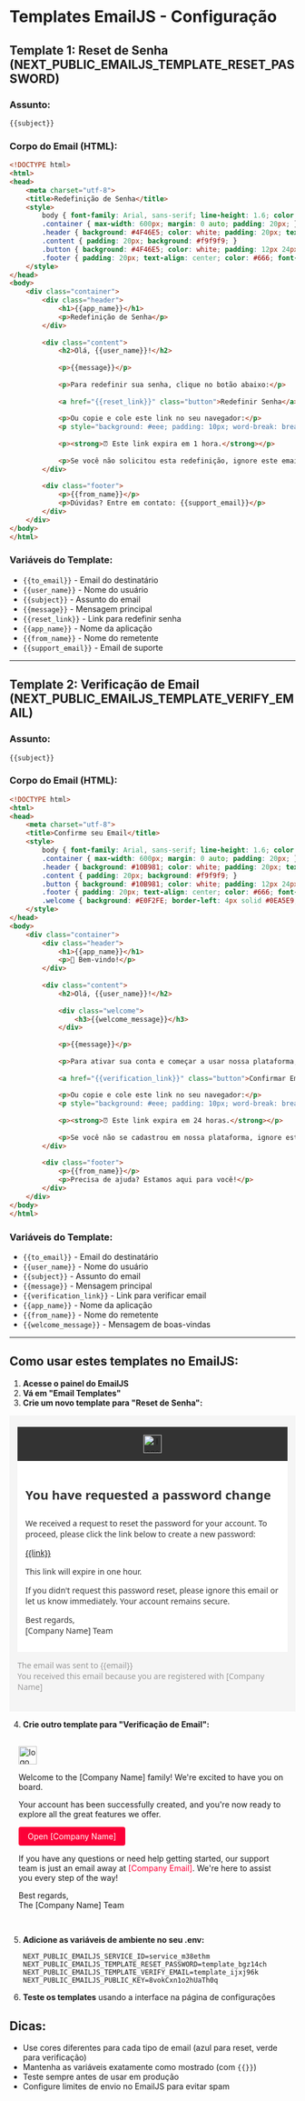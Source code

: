 # Templates EmailJS - Configuração

## Template 1: Reset de Senha (NEXT_PUBLIC_EMAILJS_TEMPLATE_RESET_PASSWORD)

### Assunto:
```
{{subject}}
```

### Corpo do Email (HTML):
```html
<!DOCTYPE html>
<html>
<head>
    <meta charset="utf-8">
    <title>Redefinição de Senha</title>
    <style>
        body { font-family: Arial, sans-serif; line-height: 1.6; color: #333; }
        .container { max-width: 600px; margin: 0 auto; padding: 20px; }
        .header { background: #4F46E5; color: white; padding: 20px; text-align: center; }
        .content { padding: 20px; background: #f9f9f9; }
        .button { background: #4F46E5; color: white; padding: 12px 24px; text-decoration: none; border-radius: 4px; display: inline-block; margin: 20px 0; }
        .footer { padding: 20px; text-align: center; color: #666; font-size: 12px; }
    </style>
</head>
<body>
    <div class="container">
        <div class="header">
            <h1>{{app_name}}</h1>
            <p>Redefinição de Senha</p>
        </div>
        
        <div class="content">
            <h2>Olá, {{user_name}}!</h2>
            
            <p>{{message}}</p>
            
            <p>Para redefinir sua senha, clique no botão abaixo:</p>
            
            <a href="{{reset_link}}" class="button">Redefinir Senha</a>
            
            <p>Ou copie e cole este link no seu navegador:</p>
            <p style="background: #eee; padding: 10px; word-break: break-all;">{{reset_link}}</p>
            
            <p><strong>⏰ Este link expira em 1 hora.</strong></p>
            
            <p>Se você não solicitou esta redefinição, ignore este email. Sua senha não será alterada.</p>
        </div>
        
        <div class="footer">
            <p>{{from_name}}</p>
            <p>Dúvidas? Entre em contato: {{support_email}}</p>
        </div>
    </div>
</body>
</html>
```

### Variáveis do Template:
- `{{to_email}}` - Email do destinatário
- `{{user_name}}` - Nome do usuário
- `{{subject}}` - Assunto do email
- `{{message}}` - Mensagem principal
- `{{reset_link}}` - Link para redefinir senha
- `{{app_name}}` - Nome da aplicação
- `{{from_name}}` - Nome do remetente
- `{{support_email}}` - Email de suporte

---

## Template 2: Verificação de Email (NEXT_PUBLIC_EMAILJS_TEMPLATE_VERIFY_EMAIL)

### Assunto:
```
{{subject}}
```

### Corpo do Email (HTML):
```html
<!DOCTYPE html>
<html>
<head>
    <meta charset="utf-8">
    <title>Confirme seu Email</title>
    <style>
        body { font-family: Arial, sans-serif; line-height: 1.6; color: #333; }
        .container { max-width: 600px; margin: 0 auto; padding: 20px; }
        .header { background: #10B981; color: white; padding: 20px; text-align: center; }
        .content { padding: 20px; background: #f9f9f9; }
        .button { background: #10B981; color: white; padding: 12px 24px; text-decoration: none; border-radius: 4px; display: inline-block; margin: 20px 0; }
        .footer { padding: 20px; text-align: center; color: #666; font-size: 12px; }
        .welcome { background: #E0F2FE; border-left: 4px solid #0EA5E9; padding: 15px; margin: 20px 0; }
    </style>
</head>
<body>
    <div class="container">
        <div class="header">
            <h1>{{app_name}}</h1>
            <p>🎉 Bem-vindo!</p>
        </div>
        
        <div class="content">
            <h2>Olá, {{user_name}}!</h2>
            
            <div class="welcome">
                <h3>{{welcome_message}}</h3>
            </div>
            
            <p>{{message}}</p>
            
            <p>Para ativar sua conta e começar a usar nossa plataforma, clique no botão abaixo:</p>
            
            <a href="{{verification_link}}" class="button">Confirmar Email</a>
            
            <p>Ou copie e cole este link no seu navegador:</p>
            <p style="background: #eee; padding: 10px; word-break: break-all;">{{verification_link}}</p>
            
            <p><strong>⏰ Este link expira em 24 horas.</strong></p>
            
            <p>Se você não se cadastrou em nossa plataforma, ignore este email.</p>
        </div>
        
        <div class="footer">
            <p>{{from_name}}</p>
            <p>Precisa de ajuda? Estamos aqui para você!</p>
        </div>
    </div>
</body>
</html>
```

### Variáveis do Template:
- `{{to_email}}` - Email do destinatário
- `{{user_name}}` - Nome do usuário
- `{{subject}}` - Assunto do email
- `{{message}}` - Mensagem principal
- `{{verification_link}}` - Link para verificar email
- `{{app_name}}` - Nome da aplicação
- `{{from_name}}` - Nome do remetente
- `{{welcome_message}}` - Mensagem de boas-vindas

---

## Como usar estes templates no EmailJS:

1. **Acesse o painel do EmailJS**
2. **Vá em "Email Templates"**
3. **Crie um novo template para "Reset de Senha":**
<div
  style="
    font-family: system-ui, sans-serif, Arial;
    font-size: 14px;
    color: #333;
    padding: 20px 14px;
    background-color: #f5f5f5;
  "
>
  <div style="max-width: 600px; margin: auto; background-color: #fff">
    <div style="text-align: center; background-color: #333; padding: 14px">
      <a style="text-decoration: none; outline: none" href="[Website Link]" target="_blank">
        <img
          style="height: 32px; vertical-align: middle"
          height="32px"
          src="cid:logo.png"
          alt="logo"
        />
      </a>
    </div>
    <div style="padding: 14px">
      <h1 style="font-size: 22px; margin-bottom: 26px">You have requested a password change</h1>
      <p>
        We received a request to reset the password for your account. To proceed, please click the
        link below to create a new password:
      </p>
      <p>
        <a href="{{link}}">{{link}}</a>
      </p>
      <p>This link will expire in one hour.</p>
      <p>
        If you didn't request this password reset, please ignore this email or let us know
        immediately. Your account remains secure.
      </p>
      <p>Best regards,<br />[Company Name] Team</p>
    </div>
  </div>
  <div style="max-width: 600px; margin: auto">
    <p style="color: #999">
      The email was sent to {{email}}<br />
      You received this email because you are registered with [Company Name]
    </p>
  </div>
</div>


4. **Crie outro template para "Verificação de Email":**
   <div style="font-family: system-ui, sans-serif, Arial; font-size: 16px; background-color: #fff8f1">
  <div style="max-width: 600px; margin: auto; padding: 16px">
    <a style="text-decoration: none; outline: none" href="[Website Link]" target="_blank">
      <img
        style="height: 32px; vertical-align: middle"
        height="32px"
        src="cid:logo.png"
        alt="logo"
      />
    </a>
    <p>Welcome to the [Company Name] family! We're excited to have you on board.</p>
    <p>
      Your account has been successfully created, and you're now ready to explore all the great
      features we offer.
    </p>
    <p>
      <a
        style="
          display: inline-block;
          text-decoration: none;
          outline: none;
          color: #fff;
          background-color: #fc0038;
          padding: 8px 16px;
          border-radius: 4px;
        "
        href="[Website Link]"
        target="_blank"
      >
        Open [Company Name]
      </a>
    </p>
    <p>
      If you have any questions or need help getting started, our support team is just an email away
      at
      <a href="mailto:[Company Email]" style="text-decoration: none; outline: none; color: #fc0038"
        >[Company Email]</a
      >. We're here to assist you every step of the way!
    </p>
    <p>Best regards,<br />The [Company Name] Team</p>
  </div>
</div>


5. **Adicione as variáveis de ambiente no seu .env:**
   ```
   NEXT_PUBLIC_EMAILJS_SERVICE_ID=service_m38ethm
   NEXT_PUBLIC_EMAILJS_TEMPLATE_RESET_PASSWORD=template_bgz14ch
   NEXT_PUBLIC_EMAILJS_TEMPLATE_VERIFY_EMAIL=template_ijxj96k
   NEXT_PUBLIC_EMAILJS_PUBLIC_KEY=8vokCxn1o2hUaTh0q
   ```

6. **Teste os templates** usando a interface na página de configurações

## Dicas:
- Use cores diferentes para cada tipo de email (azul para reset, verde para verificação)
- Mantenha as variáveis exatamente como mostrado (com `{{}}`)
- Teste sempre antes de usar em produção
- Configure limites de envio no EmailJS para evitar spam
